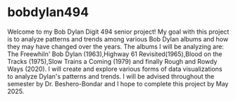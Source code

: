 # bobdylan494
Welcome to my Bob Dylan Digit 494 senior project! My goal with this project is to analyze patterns and trends among various Bob Dylan albums and how they may have changed over the years. The albums I will be analyzing are: The Freewhiln' Bob Dylan (1963),Highway 61 Revisited(1965),Blood on the Tracks (1975),Slow Trains a Coming (1979) and finally Rough and Rowdy Ways (2020). I will create and explore various forms of data visualizations to analyze Dylan's patterns and trends. I will be advised throughout the semester by Dr. Beshero-Bondar and I hope to complete this project by May 2025. 
